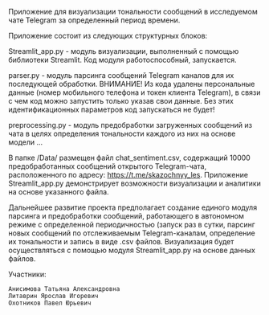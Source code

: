 Приложение для визуализации тональности сообщений в исследуемом чате Telegram за определенный период времени.

Приложение состоит из следующих структурных блоков:

Streamlit_app.py - модуль визуализации, выполненный с помощью библиотеки Streamlit. Код модуля работоспособный, запускается. 

parser.py - модуль парсинга сообщений Telegram каналов для их последующей обработки. ВНИМАНИЕ! Из кода удалены персональные данные (номер мобильного телефона и токен клиента Telegram), в связи с чем код можно запустить только указав свои данные. Без этих идентификационных параметров код запускаться не будет!

preprocessing.py - модуль предобработки загруженных сообщений из чата в целях определения тональности каждого из них на основе модели ...

В папке /Data/ размещен файл chat_sentiment.csv, содержащий 10000 предобработанных сообщений открытого Telegram-чата, расположенного по адресу: https://t.me/skazochnyy_les.
Приложение Streamlit_app.py демонстрирует возможности визуализации и аналитики на основе указанного файла.

Дальнейшее развитие проекта предполагает создание единого модуля парсинга и предобработки сообщений, работающего в автономном режиме с определенной периодичностью (запуск раз в сутки, парсинг новых сообщений по отслеживаемым Telegram-каналам, определение их тональности и запись в виде .csv файлов. Визуализация будет осуществляться с помощью модуля Streamlit_app.py на основе данных файлов. 

Участники:

    Анисимова Татьяна Александровна
    Литаврин Ярослав Игоревич
    Охотников Павел Юрьевич

